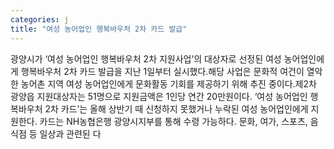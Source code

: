 ```yaml
---
categories: j
title: "여성 농어업인 행복바우처 2차 카드 발급"
---
```

광양시가 ‘여성 농어업인 행복바우처 2차 지원사업’의 대상자로 선정된 여성 농어업인에게 행복바우처 2차 카드 발급을 지난 1일부터 실시했다.해당 사업은 문화적 여건이 열악한 농어촌 지역 여성 농어업인에게 문화활동 기회를 제공하기 위해 추진 중이다.제2차 광양읍 지원대상자는 51명으로 지원금액은 1인당 연간 20만원이다. ‘여성 농어업인 행복바우처 2차 카드’는 올해 상반기 때 신청하지 못했거나 누락된 여성 농어업인에게 지원한다. 카드는 NH농협은행 광양시지부를 통해 수령 가능하다. 문화, 여가, 스포츠, 음식점 등 일상과 관련된 다